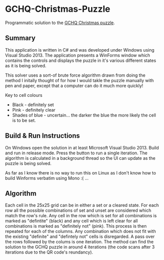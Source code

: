 # GCHQ-Christmas-Puzzle
Programmatic solution to the [GCHQ Christmas puzzle](http://www.gchq.gov.uk/press_and_media/news_and_features/Pages/Directors-Christmas-puzzle-2015.aspx).

Summary
-------------------------------
This application is written in C# and was developed under Windows using Visual Studio 2013. The application presents a WinForms window which contains the controls and displays the puzzle in it's various different states as it is being solved.

This solver uses a sort-of brute force algorithm drawn from doing the method I initally thought of for how I would takle the puzzle manually with pen and paper, except that a computer can do it much more quickly!

Key to cell colours
 -  Black - definitely set
 -  Pink - definitely clear
 -  Shades of blue - uncertain... the darker the blue the more likely the cell is to be set.

Build & Run Instructions
-----------------------------
On Windows open the solution in at least Microsoft Visual Studio 2013. Build and run in release mode. Press the button to run a single iteration. The algorithm is calculated in a background thread so the UI can update as the puzzle is being solved.

As far as I know there is no way to run this on Linux as I don't know how to build Winforms verbatim using Mono :( ...

Algorithm
----------------------------
Each cell in the 25x25 grid can be in either a set or a cleared state. For each row all the possible combinations of set and unset are considered which match the row's rule. Any cell in the row which is set for all combinations is marked as "defintite" (black) and any cell which is left clear for all combinations is marked as "definitely not" (pink). This process is then repeated for each of the columns. Any combination which does not fit with the existing "definite" and "defintely not" cells is disregarded. A pass over the rows followed by the colums is one iteration. The method can find the solution to the GCHQ puzzle in around 4 iterations (the code scans after 3 iterations due to the QR code's reundancy).

